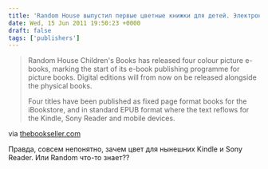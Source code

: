 ```yaml
---
title: 'Random House выпустил первые цветные книжки для детей. Электронные'
date: Wed, 15 Jun 2011 19:50:23 +0000
draft: false
tags: ['publishers']
---
```


> Random House Children's Books has released four colour picture e-books, marking the start of its e-book publishing programme for picture books. Digital editions will from now on be released alongside the physical books.
> 
> Four titles have been published as fixed page format books for the iBookstore, and in standard EPUB format where the text reflows for the Kindle, Sony Reader and mobile devices.

via [thebookseller.com](http://www.thebookseller.com/news/random-house-launches-first-colour-picture-e-books.html)

Правда, совсем непонятно, зачем цвет для нынешних Kindle и Sony Reader. Или Random что-то знает??